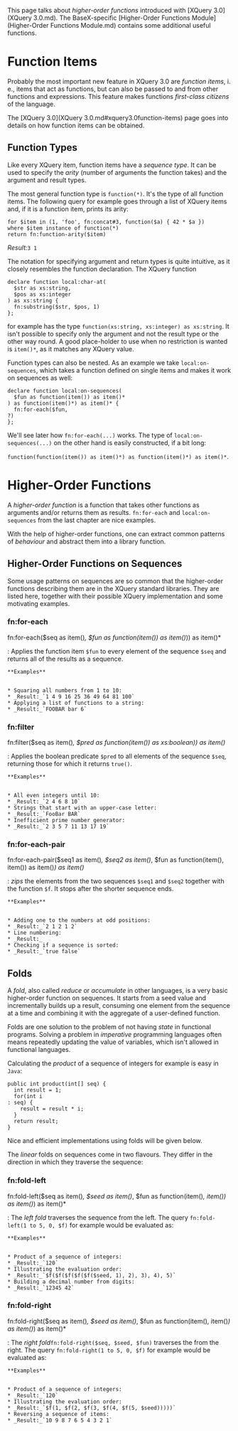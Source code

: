  


 
This page talks about _higher-order functions_ introduced with [XQuery 3.0](XQuery 3.0.md). The BaseX-specific [Higher-Order Functions Module](Higher-Order Functions Module.md) contains some additional useful functions. 

 
# Function Items

Probably the most important new feature in XQuery 3.0 are _function items_, i. e., items that act as functions, but can also be passed to and from other functions and expressions. This feature makes functions _first-class citizens_ of the language. 


The [XQuery 3.0](XQuery 3.0.md#xquery3.0function-items) page goes into details on how function items can be obtained. 


## Function Types 

Like every XQuery item, function items have a _sequence type_. It can be used to specify the _arity_ (number of arguments the function takes) and the argument and result types. 


The most general function type is `function(*)`. It's the type of all function items. The following query for example goes through a list of XQuery items and, if it is a function item, prints its arity: 


    for $item in (1, 'foo', fn:concat#3, function($a) { 42 * $a })
    where $item instance of function(*)
    return fn:function-arity($item)


_Result:_`3 1`


The notation for specifying argument and return types is quite intuitive, as it closely resembles the function declaration. The XQuery function 


    declare function local:char-at(
      $str as xs:string,
      $pos as xs:integer
    ) as xs:string {
      fn:substring($str, $pos, 1)
    };


for example has the type `function(xs:string, xs:integer) as xs:string`. It isn't possible to specify only the argument and not the result type or the other way round. A good place-holder to use when no restriction is wanted is `item()*`, as it matches any XQuery value. 


Function types can also be nested. As an example we take `local:on-sequences`, which takes a function defined on single items and makes it work on sequences as well: 


    declare function local:on-sequences(
      $fun as function(item()) as item()*
    ) as function(item()*) as item()* {
      fn:for-each($fun,
    ?)
    };


We'll see later how `fn:for-each(...)` works. The type of `local:on-sequences(...)` on the other hand is easily constructed, if a bit long: 


`function(function(item()) as item()*) as function(item()*) as item()*`. 

 
# Higher-Order Functions

A _higher-order function_ is a function that takes other functions as arguments and/or returns them as results. `fn:for-each` and `local:on-sequences` from the last chapter are nice examples. 


With the help of higher-order functions, one can extract common patterns of _behaviour_ and abstract them into a library function. 


## Higher-Order Functions on Sequences 

Some usage patterns on sequences are so common that the higher-order functions describing them are in the XQuery standard libraries. They are listed here, together with their possible XQuery implementation and some motivating examples. 


### fn:for-each

fn:for-each($seq as item()*, $fun as function(item()) as item()*)) as item()*

:   Applies the function item `$fun` to every element of the sequence `$seq` and returns all of the results as a sequence. 

    **Examples**


    * Squaring all numbers from 1 to 10: 
    * _Result:_`1 4 9 16 25 36 49 64 81 100`
    * Applying a list of functions to a string: 
    * _Result:_`FOOBAR bar 6`


### fn:filter

fn:filter($seq as item()*, $pred as function(item()) as xs:boolean)) as item()*

:   Applies the boolean predicate `$pred` to all elements of the sequence `$seq`, returning those for which it returns `true()`. 

    **Examples**


    * All even integers until 10: 
    * _Result:_`2 4 6 8 10`
    * Strings that start with an upper-case letter: 
    * _Result:_`FooBar BAR`
    * Inefficient prime number generator: 
    * _Result:_`2 3 5 7 11 13 17 19`


### fn:for-each-pair

fn:for-each-pair($seq1 as item()*, $seq2 as item()*, $fun as function(item(), item()) as item()*) as item()*

:   _zips_ the elements from the two sequences `$seq1` and `$seq2` together with the function `$f`. It stops after the shorter sequence ends. 

    **Examples**


    * Adding one to the numbers at odd positions: 
    * _Result:_`2 1 2 1 2`
    * Line numbering: 
    * _Result:_
    * Checking if a sequence is sorted: 
    * _Result:_`true false`


## Folds 

A _fold_, also called _reduce_ or _accumulate_ in other languages, is a very basic higher-order function on sequences. It starts from a seed value and incrementally builds up a result, consuming one element from the sequence at a time and combining it with the aggregate of a user-defined function. 


Folds are one solution to the problem of not having _state_ in functional programs. Solving a problem in _imperative_ programming languages often means repeatedly updating the value of variables, which isn't allowed in functional languages. 


Calculating the _product_ of a sequence of integers for example is easy in `Java`: 


    public int product(int[] seq) {
      int result = 1;
      for(int i
    : seq) {
        result = result * i;
      }
      return result;
    }


Nice and efficient implementations using folds will be given below. 


The _linear_ folds on sequences come in two flavours. They differ in the direction in which they traverse the sequence: 


### fn:fold-left

fn:fold-left($seq as item()*, $seed as item()*, $fun as function(item()*, item()) as item()*) as item()*

:   The _left fold_ traverses the sequence from the left.  The query `fn:fold-left(1 to 5, 0, $f)` for example would be evaluated as: 

    **Examples**


    * Product of a sequence of integers: 
    * _Result:_`120`
    * Illustrating the evaluation order: 
    * _Result:_`$f($f($f($f($f($seed, 1), 2), 3), 4), 5)`
    * Building a decimal number from digits: 
    * _Result:_`12345 42`


### fn:fold-right

fn:fold-right($seq as item()*, $seed as item()*, $fun as function(item(), item()*) as item()*) as item()*

:   The _right fold_`fn:fold-right($seq, $seed, $fun)` traverses the from the right.  The query `fn:fold-right(1 to 5, 0, $f)` for example would be evaluated as: 

    **Examples**


    * Product of a sequence of integers: 
    * _Result:_`120`
    * Illustrating the evaluation order: 
    * _Result:_`$f(1, $f(2, $f(3, $f(4, $f(5, $seed)))))`
    * Reversing a sequence of items: 
    * _Result:_`10 9 8 7 6 5 4 3 2 1`

